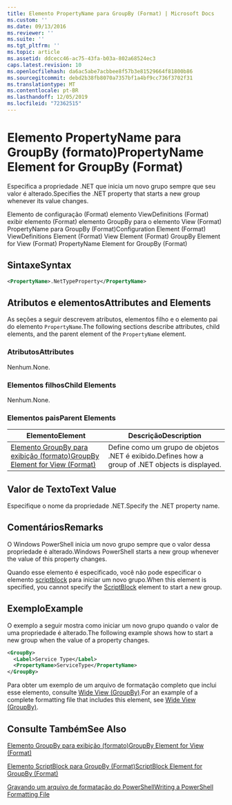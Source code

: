 ```yaml
---
title: Elemento PropertyName para GroupBy (Format) | Microsoft Docs
ms.custom: ''
ms.date: 09/13/2016
ms.reviewer: ''
ms.suite: ''
ms.tgt_pltfrm: ''
ms.topic: article
ms.assetid: ddcecc46-ac75-43fa-b03a-802a68524ec3
caps.latest.revision: 10
ms.openlocfilehash: da6ac5abe7acbbee8f57b3e81529664f81800b86
ms.sourcegitcommit: debd2b38fb8070a7357bf1a4bf9cc736f3702f31
ms.translationtype: MT
ms.contentlocale: pt-BR
ms.lasthandoff: 12/05/2019
ms.locfileid: "72362515"
---
```

# <a name="propertyname-element-for-groupby-format"></a><span data-ttu-id="5025e-102">Elemento PropertyName para GroupBy (formato)</span><span class="sxs-lookup"><span data-stu-id="5025e-102">PropertyName Element for GroupBy (Format)</span></span>

<span data-ttu-id="5025e-103">Especifica a propriedade .NET que inicia um novo grupo sempre que seu valor é alterado.</span><span class="sxs-lookup"><span data-stu-id="5025e-103">Specifies the .NET property that starts a new group whenever its value changes.</span></span>

<span data-ttu-id="5025e-104">Elemento de configuração (Format) elemento ViewDefinitions (Format) exibir elemento (Format) elemento GroupBy para o elemento View (Format) PropertyName para GroupBy (Format)</span><span class="sxs-lookup"><span data-stu-id="5025e-104">Configuration Element (Format) ViewDefinitions Element (Format) View Element (Format) GroupBy Element for View (Format) PropertyName Element for GroupBy (Format)</span></span>

## <a name="syntax"></a><span data-ttu-id="5025e-105">Sintaxe</span><span class="sxs-lookup"><span data-stu-id="5025e-105">Syntax</span></span>

```xml
<PropertyName>.NetTypeProperty</PropertyName>
```

## <a name="attributes-and-elements"></a><span data-ttu-id="5025e-106">Atributos e elementos</span><span class="sxs-lookup"><span data-stu-id="5025e-106">Attributes and Elements</span></span>

<span data-ttu-id="5025e-107">As seções a seguir descrevem atributos, elementos filho e o elemento pai do elemento `PropertyName`.</span><span class="sxs-lookup"><span data-stu-id="5025e-107">The following sections describe attributes, child elements, and the parent element of the `PropertyName` element.</span></span>

### <a name="attributes"></a><span data-ttu-id="5025e-108">Atributos</span><span class="sxs-lookup"><span data-stu-id="5025e-108">Attributes</span></span>

<span data-ttu-id="5025e-109">Nenhum.</span><span class="sxs-lookup"><span data-stu-id="5025e-109">None.</span></span>

### <a name="child-elements"></a><span data-ttu-id="5025e-110">Elementos filhos</span><span class="sxs-lookup"><span data-stu-id="5025e-110">Child Elements</span></span>

<span data-ttu-id="5025e-111">Nenhum.</span><span class="sxs-lookup"><span data-stu-id="5025e-111">None.</span></span>

### <a name="parent-elements"></a><span data-ttu-id="5025e-112">Elementos pais</span><span class="sxs-lookup"><span data-stu-id="5025e-112">Parent Elements</span></span>

|<span data-ttu-id="5025e-113">Elemento</span><span class="sxs-lookup"><span data-stu-id="5025e-113">Element</span></span>|<span data-ttu-id="5025e-114">Descrição</span><span class="sxs-lookup"><span data-stu-id="5025e-114">Description</span></span>|
|-------------|-----------------|
|[<span data-ttu-id="5025e-115">Elemento GroupBy para exibição (formato)</span><span class="sxs-lookup"><span data-stu-id="5025e-115">GroupBy Element for View (Format)</span></span>](./groupby-element-for-view-format.md)|<span data-ttu-id="5025e-116">Define como um grupo de objetos .NET é exibido.</span><span class="sxs-lookup"><span data-stu-id="5025e-116">Defines how a group of .NET objects is displayed.</span></span>|

## <a name="text-value"></a><span data-ttu-id="5025e-117">Valor de Texto</span><span class="sxs-lookup"><span data-stu-id="5025e-117">Text Value</span></span>

<span data-ttu-id="5025e-118">Especifique o nome da propriedade .NET.</span><span class="sxs-lookup"><span data-stu-id="5025e-118">Specify the .NET property name.</span></span>

## <a name="remarks"></a><span data-ttu-id="5025e-119">Comentários</span><span class="sxs-lookup"><span data-stu-id="5025e-119">Remarks</span></span>

<span data-ttu-id="5025e-120">O Windows PowerShell inicia um novo grupo sempre que o valor dessa propriedade é alterado.</span><span class="sxs-lookup"><span data-stu-id="5025e-120">Windows PowerShell starts a new group whenever the value of this property changes.</span></span>

<span data-ttu-id="5025e-121">Quando esse elemento é especificado, você não pode especificar o elemento [scriptblock](./scriptblock-element-for-groupby-format.md) para iniciar um novo grupo.</span><span class="sxs-lookup"><span data-stu-id="5025e-121">When this element is specified, you cannot specify the [ScriptBlock](./scriptblock-element-for-groupby-format.md) element to start a new group.</span></span>

## <a name="example"></a><span data-ttu-id="5025e-122">Exemplo</span><span class="sxs-lookup"><span data-stu-id="5025e-122">Example</span></span>

<span data-ttu-id="5025e-123">O exemplo a seguir mostra como iniciar um novo grupo quando o valor de uma propriedade é alterado.</span><span class="sxs-lookup"><span data-stu-id="5025e-123">The following example shows how to start a new group when the value of a property changes.</span></span>

```xml
<GroupBy>
  <Label>Service Type</Label>
  <PropertyName>ServiceType</PropertyName>
</GroupBy>

```

<span data-ttu-id="5025e-124">Para obter um exemplo de um arquivo de formatação completo que inclui esse elemento, consulte [Wide View (GroupBy)](./wide-view-groupby.md).</span><span class="sxs-lookup"><span data-stu-id="5025e-124">For an example of a complete formatting file that includes this element, see [Wide View (GroupBy)](./wide-view-groupby.md).</span></span>

## <a name="see-also"></a><span data-ttu-id="5025e-125">Consulte Também</span><span class="sxs-lookup"><span data-stu-id="5025e-125">See Also</span></span>

[<span data-ttu-id="5025e-126">Elemento GroupBy para exibição (formato)</span><span class="sxs-lookup"><span data-stu-id="5025e-126">GroupBy Element for View (Format)</span></span>](./groupby-element-for-view-format.md)

[<span data-ttu-id="5025e-127">Elemento ScriptBlock para GroupBy (Format)</span><span class="sxs-lookup"><span data-stu-id="5025e-127">ScriptBlock Element for GroupBy (Format)</span></span>](./scriptblock-element-for-groupby-format.md)

[<span data-ttu-id="5025e-128">Gravando um arquivo de formatação do PowerShell</span><span class="sxs-lookup"><span data-stu-id="5025e-128">Writing a PowerShell Formatting File</span></span>](./writing-a-powershell-formatting-file.md)
